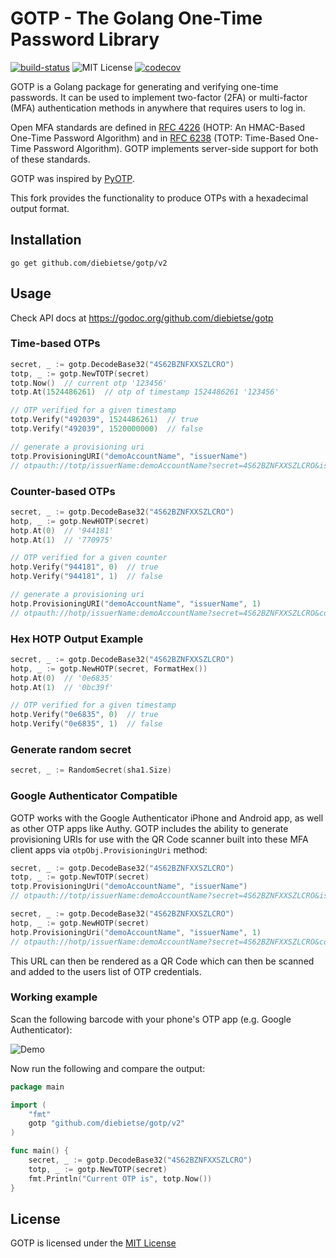 # GOTP - The Golang One-Time Password Library

[![build-status][build-status]][build-status] ![MIT License][license-badge]
[![codecov](https://codecov.io/gh/diebietse/gotp/branch/master/graph/badge.svg)](https://codecov.io/gh/diebietse/gotp)

GOTP is a Golang package for generating and verifying one-time passwords. It can be used to implement two-factor (2FA) or multi-factor (MFA) authentication methods in anywhere that requires users to log in.

Open MFA standards are defined in [RFC 4226][rfc-4226] (HOTP: An HMAC-Based One-Time Password Algorithm) and in [RFC 6238][rfc-6238] (TOTP: Time-Based One-Time Password Algorithm). GOTP implements server-side support for both of these standards.

GOTP was inspired by [PyOTP][py-otp].

This fork provides the functionality to produce OTPs with a hexadecimal output format.

## Installation

```console
go get github.com/diebietse/gotp/v2
```

## Usage

Check API docs at <https://godoc.org/github.com/diebietse/gotp>

### Time-based OTPs

```Go
secret, _ := gotp.DecodeBase32("4S62BZNFXXSZLCRO")
totp, _ := gotp.NewTOTP(secret)
totp.Now()  // current otp '123456'
totp.At(1524486261)  // otp of timestamp 1524486261 '123456'

// OTP verified for a given timestamp
totp.Verify("492039", 1524486261)  // true
totp.Verify("492039", 1520000000)  // false

// generate a provisioning uri
totp.ProvisioningURI("demoAccountName", "issuerName")
// otpauth://totp/issuerName:demoAccountName?secret=4S62BZNFXXSZLCRO&issuer=issuerName
```

### Counter-based OTPs

```Go
secret, _ := gotp.DecodeBase32("4S62BZNFXXSZLCRO")
hotp, _ := gotp.NewHOTP(secret)
hotp.At(0)  // '944181'
hotp.At(1)  // '770975'

// OTP verified for a given counter
hotp.Verify("944181", 0)  // true
hotp.Verify("944181", 1)  // false

// generate a provisioning uri
hotp.ProvisioningURI("demoAccountName", "issuerName", 1)
// otpauth://hotp/issuerName:demoAccountName?secret=4S62BZNFXXSZLCRO&counter=1&issuer=issuerName
```

### Hex HOTP Output Example

```Go
secret, _ := gotp.DecodeBase32("4S62BZNFXXSZLCRO")
hotp, _ := gotp.NewHOTP(secret, FormatHex())
hotp.At(0)  // '0e6835'
hotp.At(1)  // '0bc39f'

// OTP verified for a given timestamp
hotp.Verify("0e6835", 0)  // true
hotp.Verify("0e6835", 1)  // false
```

### Generate random secret

```Go
secret, _ := RandomSecret(sha1.Size)
```

### Google Authenticator Compatible

GOTP works with the Google Authenticator iPhone and Android app, as well as other OTP apps like Authy.
GOTP includes the ability to generate provisioning URIs for use with the QR Code
scanner built into these MFA client apps via `otpObj.ProvisioningUri` method:

```Go
secret, _ := gotp.DecodeBase32("4S62BZNFXXSZLCRO")
totp, _ := gotp.NewTOTP(secret)
totp.ProvisioningUri("demoAccountName", "issuerName")
// otpauth://totp/issuerName:demoAccountName?secret=4S62BZNFXXSZLCRO&issuer=issuerName

secret, _ := gotp.DecodeBase32("4S62BZNFXXSZLCRO")
hotp, _ := gotp.NewHOTP(secret)
hotp.ProvisioningUri("demoAccountName", "issuerName", 1)
// otpauth://hotp/issuerName:demoAccountName?secret=4S62BZNFXXSZLCRO&counter=1&issuer=issuerName
```

This URL can then be rendered as a QR Code which can then be scanned and added to the users list of OTP credentials.

### Working example

Scan the following barcode with your phone's OTP app (e.g. Google Authenticator):

![Demo](https://user-images.githubusercontent.com/5506906/39129827-0f12b582-473e-11e8-9c19-5e4f071eed26.png)

Now run the following and compare the output:

```Go
package main

import (
	"fmt"
	gotp "github.com/diebietse/gotp/v2"
)

func main() {
	secret, _ := gotp.DecodeBase32("4S62BZNFXXSZLCRO")
	totp, _ := gotp.NewTOTP(secret)
	fmt.Println("Current OTP is", totp.Now())
}
```

## License

GOTP is licensed under the [MIT License][license]

[build-status]: https://travis-ci.org/diebietse/gotp.svg?branch=master
[license-badge]: https://img.shields.io/badge/license-MIT-000000.svg
[rfc-4226]: https://tools.ietf.org/html/rfc4226 "RFC 4226"
[rfc-6238]: https://tools.ietf.org/html/rfc6238 "RFC 6238"
[py-otp]: https://github.com/pyotp/pyotp
[license]: https://github.com/diebietse/gotp/blob/master/LICENSE
